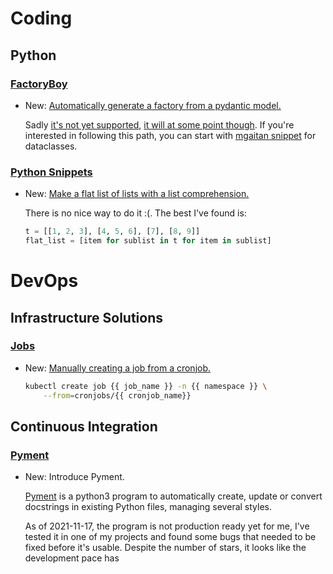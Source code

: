 # Coding

## Python

### [FactoryBoy](factoryboy.md)

* New: [Automatically generate a factory from a pydantic model.](factoryboy.md#automatically-generate-a-factory-from-a-pydantic-model)

    Sadly [it's not yet supported](https://github.com/FactoryBoy/factory_boy/issues/869), [it will at some point though](https://github.com/FactoryBoy/factory_boy/issues/836). If you're interested in following this path, you can start with [mgaitan snippet](https://gist.github.com/mgaitan/dcbe08bf44a5af696f2af752624ac11b) for dataclasses.

### [Python Snippets](python_snippets.md)

* New: [Make a flat list of lists with a list comprehension.](python_snippets.md#make-a-flat-list-of-lists-with-a-list-comprehension)

    There is no nice way to do it :(. The best I've found is:
    
    ```python
    t = [[1, 2, 3], [4, 5, 6], [7], [8, 9]]
    flat_list = [item for sublist in t for item in sublist]
    ```

# DevOps

## Infrastructure Solutions

### [Jobs](kubernetes_jobs.md)

* New: [Manually creating a job from a cronjob.](kubernetes_jobs.md#manually-creating-a-job-from-a-cronjob)

    ```bash
    kubectl create job {{ job_name }} -n {{ namespace }} \
        --from=cronjobs/{{ cronjob_name}}
    ```

## Continuous Integration

### [Pyment](pyment.md)

* New: Introduce Pyment.

    [Pyment](https://github.com/dadadel/pyment) is a python3 program to
    automatically create, update or convert docstrings in existing Python files,
    managing several styles.
    
    As of 2021-11-17, the program is not production ready yet for me, I've tested it
    in one of my projects and found some bugs that needed to be fixed before it's
    usable. Despite the number of stars, it looks like the development pace has
